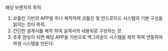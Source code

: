 해당 브랜치의 목적
1. 코틀린 기반의 APP을 하나 제작하여 코틀린 및 안드로이드 시스템의 기본 구성을 읽히는 것이 목적.
2. 간단한 설계서를 제작 하여 설계서의 내용되로 구성하는 것.
3. 추후 완성이 되면 해당 APP을 기반으로 백그라운드 시스템을 제작 하여 연동하여 파생 시스템을 만든다.

